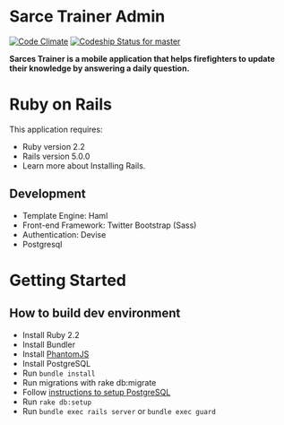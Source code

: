 # Sarce Trainer Admin
[![Code Climate](https://codeclimate.com/github/liftoff-team/sarce-trainer-admin/badges/gpa.svg)](https://codeclimate.com/github/liftoff-team/sarce-trainer-admin)
[ ![Codeship Status for master](https://codeship.com/projects/ff6b9560-1b89-0134-781b-0a0a83176f83/status?branch=master)](https://codeship.com/projects/159694)

**Sarces Trainer is a mobile application that helps firefighters to update their knowledge by answering a daily question.**

# Ruby on Rails

This application requires:

- Ruby version 2.2
- Rails version 5.0.0
- Learn more about Installing Rails.

## Development

- Template Engine: Haml
- Front-end Framework: Twitter Bootstrap (Sass)
- Authentication: Devise
- Postgresql

# Getting Started

## How to build dev environment

- Install Ruby 2.2
- Install Bundler
- Install [PhantomJS](https://github.com/teampoltergeist/poltergeist)
- Install PostgreSQL
- Run `bundle install`
- Run migrations with rake db:migrate
- Follow [instructions to setup PostgreSQL](#how-to-configure-postgresql-on-linux)
- Run `rake db:setup`
- Run `bundle exec rails server` or `bundle exec guard`

